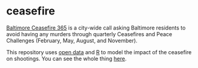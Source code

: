 # ceasefire

[Baltimore Ceasefire 365](https://baltimoreceasefire.com/) is a city-wide call asking Baltimore residents to avoid having any murders through quarterly Ceasefires and Peace Challenges (February, May, August, and November). 

This repository uses [open data](https://data.baltimorecity.gov) and [R](https://en.wikipedia.org/wiki/R_(programming_language)) to model the impact of the ceasefire on shootings. You can see the whole thing [here](https://peterphalen.github.io/ceasefire/).
